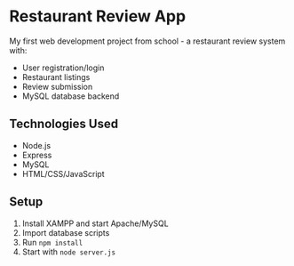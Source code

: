 # Restaurant Review App

My first web development project from school - a restaurant review system with:

- User registration/login
- Restaurant listings
- Review submission
- MySQL database backend

## Technologies Used
- Node.js
- Express
- MySQL
- HTML/CSS/JavaScript

## Setup
1. Install XAMPP and start Apache/MySQL
2. Import database scripts
3. Run `npm install`
4. Start with `node server.js`